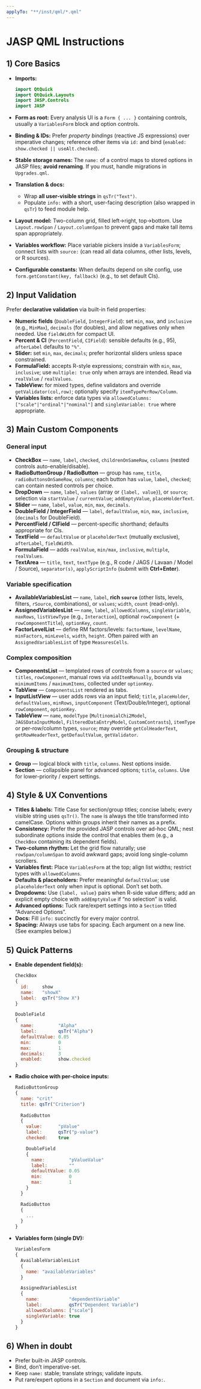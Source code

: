 ```yaml
---
applyTo: "**/inst/qml/*.qml"
---
```


# JASP QML Instructions

## 1) Core Basics

- **Imports:**
  ```qml
  import QtQuick
  import QtQuick.Layouts
  import JASP.Controls
  import JASP
  ```

- **Form as root:** Every analysis UI is a `Form { ... }` containing controls, usually a `VariablesForm` block and option controls.
- **Binding & IDs:** Prefer *property bindings* (reactive JS expressions) over imperative changes; reference other items via `id:` and bind (`enabled: show.checked || useAlt.checked`).
- **Stable storage names:** The `name:` of a control maps to stored options in JASP files; **avoid renaming**. If you must, handle migrations in `Upgrades.qml`.
- **Translation & docs:**
  - Wrap **all user-visible strings** in `qsTr("Text")`.
  - Populate `info:` with a short, user-facing description (also wrapped in `qsTr`) to feed module help.
- **Layout model:** Two-column grid, filled left→right, top→bottom. Use `Layout.rowSpan` / `Layout.columnSpan` to prevent gaps and make tall items span appropriately.
- **Variables workflow:** Place variable pickers inside a `VariablesForm`; connect lists with `source:` (can read all data columns, other lists, levels, or R sources).
- **Configurable constants:** When defaults depend on site config, use `form.getConstant(key, fallback)` (e.g., to set default CIs).

## 2) Input Validation

Prefer **declarative validation** via built-in field properties:

- **Numeric fields** (`DoubleField`, `IntegerField`): set `min`, `max`, and `inclusive` (e.g., `MinMax`), `decimals` (for doubles), and allow negatives only when needed. Use `fieldWidth` for compact UI.
- **Percent & CI** (`PercentField`, `CIField`): sensible defaults (e.g., 95), `afterLabel` defaults to `"%"`.
- **Slider:** set `min`, `max`, `decimals`; prefer horizontal sliders unless space constrained.
- **FormulaField:** accepts R-style expressions; constrain with `min`, `max`, `inclusive`; use `multiple: true` only when arrays are intended. Read via `realValue` / `realValues`.
- **TableView:** for mixed types, define validators and override `getValidator(col,row)`; optionally specify `itemTypePerRow/Column`.
- **Variables lists:** enforce data types via `allowedColumns: ["scale"|"ordinal"|"nominal"]` and `singleVariable: true` where appropriate.

## 3) Main Custom Components

### General input
- **CheckBox** — `name`, `label`, `checked`, `childrenOnSameRow`, `columns` (nested controls auto-enable/disable).
- **RadioButtonGroup / RadioButton** — group has `name`, `title`, `radioButtonsOnSameRow`, `columns`; each button has `value`, `label`, `checked`; can contain nested controls per choice.
- **DropDown** — `name`, `label`, `values` (array or `{label, value}`), or `source`; selection via `startValue` / `currentValue`; `addEmptyValue`, `placeHolderText`.
- **Slider** — `name`, `label`, `value`, `min`, `max`, `decimals`.
- **DoubleField / IntegerField** — `label`, `defaultValue`, `min`, `max`, `inclusive`, (`decimals` for DoubleField).
- **PercentField / CIField** — percent-specific shorthand; defaults appropriate for CIs.
- **TextField** — `defaultValue` or `placeholderText` (mutually exclusive), `afterLabel`, `fieldWidth`.
- **FormulaField** — adds `realValue`, `min/max`, `inclusive`, `multiple`, `realValues`.
- **TextArea** — `title`, `text`, `textType` (e.g., R code / JAGS / Lavaan / Model / Source), `separator(s)`, `applyScriptInfo` (submit with **Ctrl+Enter**).

### Variable specification
- **AvailableVariablesList** — `name`, `label`, **rich `source`** (other lists, levels, filters, `rSource`, combinations), or `values`; `width`, `count` (read-only).
- **AssignedVariablesList** — `name`, `label`, `allowedColumns`, `singleVariable`, `maxRows`, `listViewType` (e.g., `Interaction`), optional `rowComponent` (+ `rowComponentTitle`), `optionKey`, `count`.
- **FactorLevelList** — define RM factors/levels: `factorName`, `levelName`, `minFactors`, `minLevels`, `width`, `height`. Often paired with an `AssignedVariablesList` of type `MeasuresCells`.

### Complex composition
- **ComponentsList** — templated rows of controls from a `source` or `values`; `titles`, `rowComponent`, manual rows via `addItemManually`, bounds via `minimumItems` / `maximumItems`, collected under `optionKey`.
- **TabView** — `ComponentsList` rendered as tabs.
- **InputListView** — user adds rows via an input field; `title`, `placeHolder`, `defaultValues`, `minRows`, `inputComponent` (Text/Double/Integer), optional `rowComponent`, `optionKey`.
- **TableView** — `name`, `modelType` (`MultinomialChi2Model`, `JAGSDataInputModel`, `FilteredDataEntryModel`, `CustomContrasts`), `itemType` or per-row/column types, `source`; may override `getColHeaderText`, `getRowHeaderText`, `getDefaultValue`, `getValidator`.

### Grouping & structure
- **Group** — logical block with `title`, `columns`. Nest options inside.
- **Section** — collapsible panel for advanced options; `title`, `columns`. Use for lower-priority / expert settings.

## 4) Style & UX Conventions

- **Titles & labels:** Title Case for section/group titles; concise labels; every visible string uses `qsTr()`. The `name` is always the title transformed into camelCase. Options within groups inherit their names as a prefix.
- **Consistency:** Prefer the provided JASP controls over ad-hoc QML; nest subordinate options inside the control that enables them (e.g., a `CheckBox` containing its dependent fields).
- **Two-column rhythm:** Let the grid flow naturally; use `rowSpan/columnSpan` to avoid awkward gaps; avoid long single-column scrollers.
- **Variables first:** Place `VariablesForm` at the top; align list widths; restrict types with `allowedColumns`.
- **Defaults & placeholders:** Prefer meaningful `defaultValue`; use `placeholderText` only when input is optional. Don’t set both.
- **Dropdowns:** Use `{label, value}` pairs when R-side value differs; add an explicit empty choice with `addEmptyValue` if “no selection” is valid.
- **Advanced options:** Tuck rare/expert settings into a `Section` titled “Advanced Options”.
- **Docs:** Fill `info:` succinctly for every major control.
- **Spacing:** Always use tabs for spacing. Each argument on a new line. (See examples below.)

## 5) Quick Patterns

- **Enable dependent field(s):**
  ```qml
  CheckBox
  {
    id:     show
    name:   "showX"
    label:  qsTr("Show X")
  }
  
  DoubleField
  {
    name:         "Alpha"
    label:        qsTr("Alpha")
    defaultValue: 0.05
    min:          0
    max:          1
    decimals:     3
    enabled:      show.checked
  }
  ```

- **Radio choice with per-choice inputs:**
  ```qml
  RadioButtonGroup
  {
    name: "crit"
    title: qsTr("Criterion")
    
    RadioButton
    {
      value:      "pValue"
      label:      qsTr("p-value")
      checked:    true

      DoubleField
      {
        name:         "pValueValue"
        label:        ""
        defaultValue: 0.05
        min:          0
        max:          1
      }
    }

    RadioButton
    {
      ...
    }
  }
  ```

- **Variables form (single DV):**
  ```qml
  VariablesForm
  {
    AvailableVariablesList
    {
      name: "availableVariables"
    }

    AssignedVariablesList
    {
      name:           "dependentVariable"
      label:          qsTr("Dependent Variable")
      allowedColumns: ["scale"]
      singleVariable: true
    }
  }
  ```

## 6) When in doubt

- Prefer built-in JASP controls.
- Bind, don’t imperative-set.
- Keep `name:` stable; translate strings; validate inputs.
- Put rare/expert options in a `Section` and document via `info:`.
